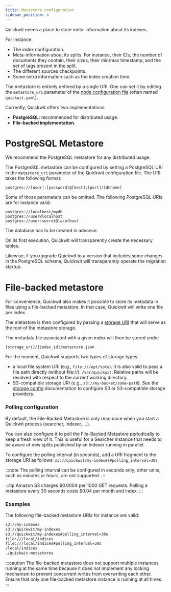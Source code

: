 ```yaml
---
title: Metastore configuration
sidebar_position: 4
---
```


Quickwit needs a place to store meta-information about its indexes.

For instance:

- The index configuration.
- Meta-information about its splits. For instance, their IDs, the number of documents they contain, their sizes, their min/max timestamp, and the set of tags present in the split.
- The different sources checkpoints.
- Some extra information such as the index creation time.

The metastore is entirely defined by a single URI. One can set it by editing the `metastore_uri` parameter of the [node configuration file](./node-config.md) (often named `quickwit.yaml`).

Currently, Quickwit offers two implementations:

- **PostgreSQL**: recommended for distributed usage.
- **File-backed implementation**.

# PostgreSQL Metastore

We recommend the PostgreSQL metastore for any distributed usage.

The PostgreSQL metastore can be configured by setting a PostgreSQL URI in the `metastore_uri` parameter of the Quickwit configuration file. The URI takes the following format:

```
postgres://[user]:[password]@[host]:[port]/[dbname]
```

Some of those parameters can be omitted. The following PostgreSQL URIs are for instance valid:

```
postgres://localhost/mydb
postgres://user@localhost
postgres://user:secret@localhost
```

The database has to be created in advance.

On its first execution, Quickwit will transparently create the necessary tables.

Likewise, if you upgrade Quickwit to a version that includes some changes in the PostgreSQL schema, Quickwit will transparently operate the migration startup.

# File-backed metastore

For convenience, Quickwit also makes it possible to store its metadata in files using a file-backed metastore. In that case, Quickwit will write one file per index.

The metastore is then configured by passing a [storage URI](storage-config#storage-uris) that will serve as the root of the metastore storage.

The metadata file associated with a given index will then be stored under

  `[storage_uri]/[index_id]/metastore.json`

For the moment, Quickwit supports two types of storage types:

- a local file system URI (e.g., `file:///opt/toto`). It is also valid to pass a file path directly (without file://). `/var/quickwit`. Relative paths will be resolved with respect to the current working directory.
- S3-compatible storage URI (e.g., `s3://my-bucket/some-path`). See the [storage config](storage-config) documentation to configure S3 or S3-compatible storage providers.

### Polling configuration

By default, the File-Backed Metastore is only read once when you start a Quickwit process (searcher, indexer, ...).

You can also configure it to poll the File-Backed Metastore periodically to keep a fresh view of it. This is useful for a Searcher instance that needs to be aware of new splits published by an Indexer running in parallel.

To configure the polling interval (in seconds), add a URI fragment to the storage URI as follows: `s3://quickwit/my-indexes#polling_interval=30s`

:::note
The polling interval can be configured in seconds only; other units, such as minutes or hours, are not supported.
:::

:::tip
Amazon S3 charges $0.0004 per 1000 GET requests. Polling a metastore every 30 seconds costs $0.04 per month and index.
:::

### Examples

The following file-backed metastore URIs for instance are valid:

```markdown
s3://my-indexes
s3://quickwit/my-indexes
s3://quickwit/my-indexes#polling_interval=30s
file:///local/indices
file:///local/indices#polling_interval=30s
/local/indices
./quickwit-metastores
```

:::caution
The file-backed metastore does not support multiple instances running at the same time because it does not implement any locking mechanism to prevent concurrent writes from overwriting each other. Ensure that only one file-backed metastore instance is running at all times.
:::
